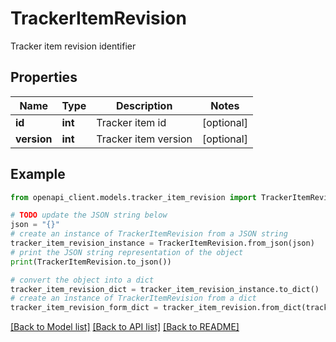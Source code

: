 # TrackerItemRevision

Tracker item revision identifier

## Properties

Name | Type | Description | Notes
------------ | ------------- | ------------- | -------------
**id** | **int** | Tracker item id | [optional] 
**version** | **int** | Tracker item version | [optional] 

## Example

```python
from openapi_client.models.tracker_item_revision import TrackerItemRevision

# TODO update the JSON string below
json = "{}"
# create an instance of TrackerItemRevision from a JSON string
tracker_item_revision_instance = TrackerItemRevision.from_json(json)
# print the JSON string representation of the object
print(TrackerItemRevision.to_json())

# convert the object into a dict
tracker_item_revision_dict = tracker_item_revision_instance.to_dict()
# create an instance of TrackerItemRevision from a dict
tracker_item_revision_form_dict = tracker_item_revision.from_dict(tracker_item_revision_dict)
```
[[Back to Model list]](../README.md#documentation-for-models) [[Back to API list]](../README.md#documentation-for-api-endpoints) [[Back to README]](../README.md)


